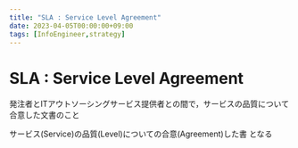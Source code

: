 ```yaml
---
title: "SLA : Service Level Agreement"
date: 2023-04-05T00:00:00+09:00
tags: [InfoEngineer,strategy]
---
```

# SLA : Service Level Agreement

発注者とITアウトソーシングサービス提供者との間で，サービスの品質について合意した文書のこと

サービス(Service)の品質(Level)についての合意(Agreement)した書 となる
